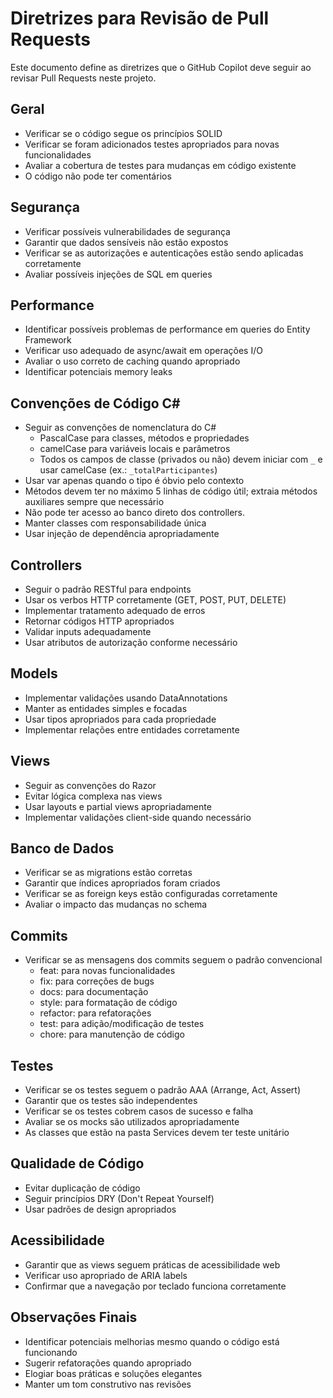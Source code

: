 # Diretrizes para Revisão de Pull Requests

Este documento define as diretrizes que o GitHub Copilot deve seguir ao revisar Pull Requests neste projeto.

## Geral

- Verificar se o código segue os princípios SOLID
- Verificar se foram adicionados testes apropriados para novas funcionalidades
- Avaliar a cobertura de testes para mudanças em código existente
- O código não pode ter comentários

## Segurança

- Verificar possíveis vulnerabilidades de segurança
- Garantir que dados sensíveis não estão expostos
- Verificar se as autorizações e autenticações estão sendo aplicadas corretamente
- Avaliar possíveis injeções de SQL em queries

## Performance

- Identificar possíveis problemas de performance em queries do Entity Framework
- Verificar uso adequado de async/await em operações I/O
- Avaliar o uso correto de caching quando apropriado
- Identificar potenciais memory leaks

## Convenções de Código C#

- Seguir as convenções de nomenclatura do C#
  - PascalCase para classes, métodos e propriedades
  - camelCase para variáveis locais e parâmetros
  - Todos os campos de classe (privados ou não) devem iniciar com `_` e usar camelCase (ex.: `_totalParticipantes`)
- Usar var apenas quando o tipo é óbvio pelo contexto
- Métodos devem ter no máximo 5 linhas de código útil; extraia métodos auxiliares sempre que necessário
- Não pode ter acesso ao banco direto dos controllers.
- Manter classes com responsabilidade única
- Usar injeção de dependência apropriadamente

## Controllers

- Seguir o padrão RESTful para endpoints
- Usar os verbos HTTP corretamente (GET, POST, PUT, DELETE)
- Implementar tratamento adequado de erros
- Retornar códigos HTTP apropriados
- Validar inputs adequadamente
- Usar atributos de autorização conforme necessário

## Models

- Implementar validações usando DataAnnotations
- Manter as entidades simples e focadas
- Usar tipos apropriados para cada propriedade
- Implementar relações entre entidades corretamente

## Views

- Seguir as convenções do Razor
- Evitar lógica complexa nas views
- Usar layouts e partial views apropriadamente
- Implementar validações client-side quando necessário

## Banco de Dados

- Verificar se as migrations estão corretas
- Garantir que índices apropriados foram criados
- Verificar se as foreign keys estão configuradas corretamente
- Avaliar o impacto das mudanças no schema

## Commits

- Verificar se as mensagens dos commits seguem o padrão convencional
  - feat: para novas funcionalidades
  - fix: para correções de bugs
  - docs: para documentação
  - style: para formatação de código
  - refactor: para refatorações
  - test: para adição/modificação de testes
  - chore: para manutenção de código

## Testes

- Verificar se os testes seguem o padrão AAA (Arrange, Act, Assert)
- Garantir que os testes são independentes
- Verificar se os testes cobrem casos de sucesso e falha
- Avaliar se os mocks são utilizados apropriadamente
- As classes que estão na pasta Services devem ter teste unitário

## Qualidade de Código

- Evitar duplicação de código
- Seguir princípios DRY (Don't Repeat Yourself)
- Usar padrões de design apropriados

## Acessibilidade

- Garantir que as views seguem práticas de acessibilidade web
- Verificar uso apropriado de ARIA labels
- Confirmar que a navegação por teclado funciona corretamente

## Observações Finais

- Identificar potenciais melhorias mesmo quando o código está funcionando
- Sugerir refatorações quando apropriado
- Elogiar boas práticas e soluções elegantes
- Manter um tom construtivo nas revisões